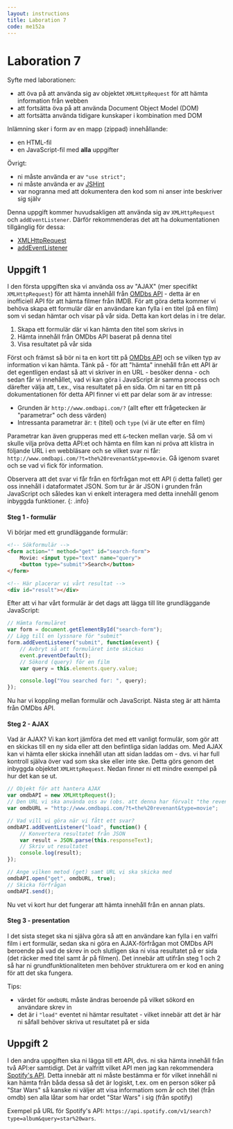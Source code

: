```yaml
---
layout: instructions
title: Laboration 7
code: me152a
---
```


# Laboration 7

Syfte med laborationen:

* att öva på att använda sig av objektet `XMLHttpRequest` för att hämta information från webben
* att fortsätta öva på att använda Document Object Model (DOM)
* att fortsätta använda tidigare kunskaper i kombination med DOM

Inlämning sker i form av en mapp (zippad) innehållande:

* en HTML-fil
* en JavaScript-fil med **alla** uppgifter

Övrigt:

* ni måste använda er av `"use strict";`
* ni måste använda er av [JSHint](http://jshint.com)
* var nogranna med att dokumentera den kod som ni anser inte beskriver sig själv

Denna uppgift kommer huvudsakligen att använda sig av `XMLHttpRequest` och `addEventListener`. Därför rekommenderas det att ha dokumentationen tillgänglig för dessa:

* [XMLHttpRequest](https://developer.mozilla.org/en/docs/Web/API/XMLHttpRequest/Using_XMLHttpRequest)
* [addEventListener](https://developer.mozilla.org/en-US/docs/Web/API/EventTarget/addEventListener)

## Uppgift 1

I den första uppgiften ska vi använda oss av "AJAX" (mer specifikt `XMLHttpRequest`) för att hämta innehåll från [OMDbs API](http://www.omdbapi.com/) - detta är en inofficiell API för att hämta filmer från IMDB. För att göra detta kommer vi behöva skapa ett formulär där en användare kan fylla i en titel (på en film) som vi sedan hämtar och visar på vår sida. Detta kan kort delas in i tre delar.

1. Skapa ett formulär där vi kan hämta den titel som skrivs in
2. Hämta innehåll från OMDbs API baserat på denna titel
3. Visa resultatet på vår sida

Först och främst så bör ni ta en kort titt på [OMDbs API](http://www.omdbapi.com/) och se vilken typ av information vi kan hämta. Tänk på - för att "hämta" innehåll från ett API är det egentligen endast så att vi skriver in en URL - besöker denna - och sedan får vi innehållet, vad vi kan göra i JavaScript är samma process och därefter välja att, t.ex., visa resultatet på en sida. Om ni tar en titt på dokumentationen för detta API finner vi ett par delar som är av intresse:

* Grunden är `http://www.omdbapi.com/?` (allt efter ett frågetecken är "parametrar" och dess värden)
* Intressanta parametrar är: `t` (titel) och `type` (vi är ute efter en film) 

Parametrar kan även grupperas med ett `&`-tecken mellan varje. Så om vi skulle vilja pröva detta API:et och hämta en film kan ni pröva att klistra in följande URL i en webbläsare och se vilket svar ni får: `http://www.omdbapi.com/?t=the%20revenant&type=movie`. Gå igenom svaret och se vad vi fick för information.

Observera att det svar vi får från en förfrågan mot ett API (i detta fallet) ger oss innehåll i dataformatet JSON. Som tur är är JSON i grunden från JavaScript och således kan vi enkelt interagera med detta innehåll genom inbyggda funktioner.
{: .info}

#### Steg 1 - formulär

Vi börjar med ett grundläggande formulär:

``` html
<!-- Sökformulär -->
<form action="" method="get" id="search-form">
    Movie: <input type="text" name="query">
    <button type="submit">Search</button>
</form>

<!-- Här placerar vi vårt resultat -->
<div id="result"></div>
```

Efter att vi har vårt formulär är det dags att lägga till lite grundläggande JavaScript:

``` js
// Hämta formuläret
var form = document.getElementById("search-form");
// Lägg till en lyssnare för "submit"
form.addEventListener("submit", function(event) {
    // Avbryt så att formuläret inte skickas
    event.preventDefault();
    // Sökord (query) för en film
    var query = this.elements.query.value;

    console.log("You searched for: ", query);
});
```

Nu har vi koppling mellan formulär och JavaScript. Nästa steg är att hämta från OMDbs API.

#### Steg 2 - AJAX

Vad är AJAX? Vi kan kort jämföra det med ett vanligt formulär, som gör att en skickas till en ny sida eller att den befintliga sidan laddas om. Med AJAX kan vi hämta eller skicka innehåll utan att sidan laddas om - dvs. vi har full kontroll själva över vad som ska ske eller inte ske. Detta görs genom det inbyggda objektet `XMLHttpRequest`. Nedan finner ni ett mindre exempel på hur det kan se ut.

``` js
// Objekt för att hantera AJAX
var omdbAPI = new XMLHttpRequest();
// Den URL vi ska använda oss av (obs. att denna har förvalt "the revenant")
var omdbURL = "http://www.omdbapi.com/?t=the%20revenant&type=movie";

// Vad vill vi göra när vi fått ett svar?
omdbAPI.addEventListener("load", function() {
    // Konvertera resultatet från JSON
    var result = JSON.parse(this.responseText);
    // Skriv ut resultatet
    console.log(result);
});

// Ange vilken metod (get) samt URL vi ska skicka med
omdbAPI.open("get", omdbURL, true);
// Skicka förfrågan
omdbAPI.send();
```

Nu vet vi kort hur det fungerar att hämta innehåll från en annan plats.

#### Steg 3 - presentation

I det sista steget ska ni själva göra så att en användare kan fylla i en valfri film i ert formulär, sedan ska ni göra en AJAX-förfrågan mot OMDbs API beroende på vad de skrev in och slutligen ska ni visa resultatet på er sida (det räcker med titel samt år på filmen). Det innebär att utifrån steg 1 och 2 så har ni grundfunktionaliteten men behöver strukturera om er kod en aning för att det ska fungera.

Tips:

* värdet för `omdbURL` måste ändras beroende på vilket sökord en användare skrev in
* det är i `"load"` eventet ni hämtar resultatet - vilket innebär att det är här ni såfall behöver skriva ut resultatet på er sida

## Uppgift 2

I den andra uppgiften ska ni lägga till ett API, dvs. ni ska hämta innehåll från två API:er samtidigt. Det är valfritt vilket API men jag kan rekommendera [Spotify's API](https://developer.spotify.com/web-api/endpoint-reference/). Detta innebär att ni måste bestämma er för vilket innehåll ni kan hämta från båda dessa så det är logiskt, t.ex. om en person söker på "Star Wars" så kanske ni väljer att visa informatiom som år och titel (från omdb) sen alla låtar som har ordet "Star Wars" i sig (från spotify)

Exempel på URL för Spotify's API: `https://api.spotify.com/v1/search?type=album&query=star%20wars`.
